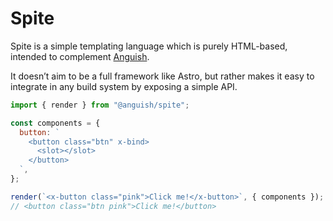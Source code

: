# Spite

Spite is a simple templating language which is purely HTML-based, intended to complement
[Anguish](https://github.com/anguishjs/anguish).

It doesn’t aim to be a full framework like Astro, but rather makes it easy to integrate in any build system by exposing a simple API.

``` js
import { render } from "@anguish/spite";

const components = {
  button: `
    <button class="btn" x-bind>
      <slot></slot>
    </button>
  `,
};

render(`<x-button class="pink">Click me!</x-button>`, { components });
// <button class="btn pink">Click me!</button>
```
